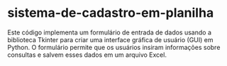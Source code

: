 # sistema-de-cadastro-em-planilha
Este código implementa um formulário de entrada de dados usando a biblioteca Tkinter para criar uma interface gráfica de usuário (GUI) em Python. O formulário permite que os usuários insiram informações sobre consultas e salvem esses dados em um arquivo Excel.

